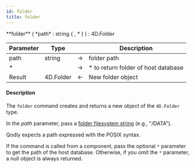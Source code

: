 ```yaml
---
id: folder
title: folder
---
```




<!-- REF #_command_.folder.Syntax -->**folder** ( *path* : string { , * } ) : 4D.Folder<!-- END REF -->


<!-- REF #_command_.folder.Params -->
|Parameter|Type||Description|
|---------|--- |:---:|------|
|path|string|->|folder path|
|*||->|* to return folder of host database|
|Result|4D.Folder|<-|New folder object|
<!-- END REF -->

#### Description

The `folder` command <!-- REF #_command_.folder.Summary -->creates and returns a new object of the `4D.Folder` type<!-- END REF -->. 

In the *path* parameter, pass a [folder filesystem string](../basics/lang-pathnames.md) (e.g., "/DATA").

Qodly expects a path expressed with the POSIX syntax. 

If the command is called from a component, pass the optional `*` parameter to get the path of the host database. Otherwise, if you omit the `*` parameter, a null object is always returned.  

